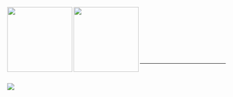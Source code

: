 <img align="left" src="https://github-readme-stats.vercel.app/api?username=Laex&theme=github_dark&show_icons=true&hide_title=true&hide_border=true" height=150><img align="left" src="https://github-readme-stats.vercel.app/api/top-langs/?username=Laex&langs_count=6&layout=compact&theme=github_dark&hide_title=true&hide_border=true" height=150>
<br><br><br><br><br>
</div>
 <div style="display: inline_block"><br>
<hr>
</div>
</br>  

![](https://komarev.com/ghpvc/?username=Laex&style=flat-square)

<!--
**Laex/Laex** is a ✨ _special_ ✨ repository because its `README.md` (this file) appears on your GitHub profile.

Here are some ideas to get you started:

- 🔭 I’m currently working on ...
- 🌱 I’m currently learning ...
- 👯 I’m looking to collaborate on ...
- 🤔 I’m looking for help with ...
- 💬 Ask me about ...
- 📫 How to reach me: ...
- 😄 Pronouns: ...
- ⚡ Fun fact: ...
-->

